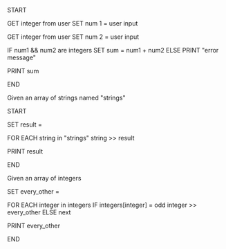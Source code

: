 <!-- a method that returns the sum of two integers  -->

START

GET integer from user
SET num 1 = user input

GET integer from user
SET num 2 = user input

IF num1 && num2 are integers
  SET sum = num1 + num2
ELSE
  PRINT "error message"

PRINT sum

END

<!-- a method that takes an array of strings, and returns a string that is all those strings concatenated together  -->

Given an array of strings named "strings"

START

SET result = 

FOR EACH string in "strings"
  string >> result

PRINT result

END

<!-- a method that takes an array of integers, and returns a new array with every other element -->

Given an array of integers

SET every_other =

FOR EACH integer in integers
  IF integers[integer] = odd
    integer >> every_other
  ELSE
    next

PRINT every_other

END